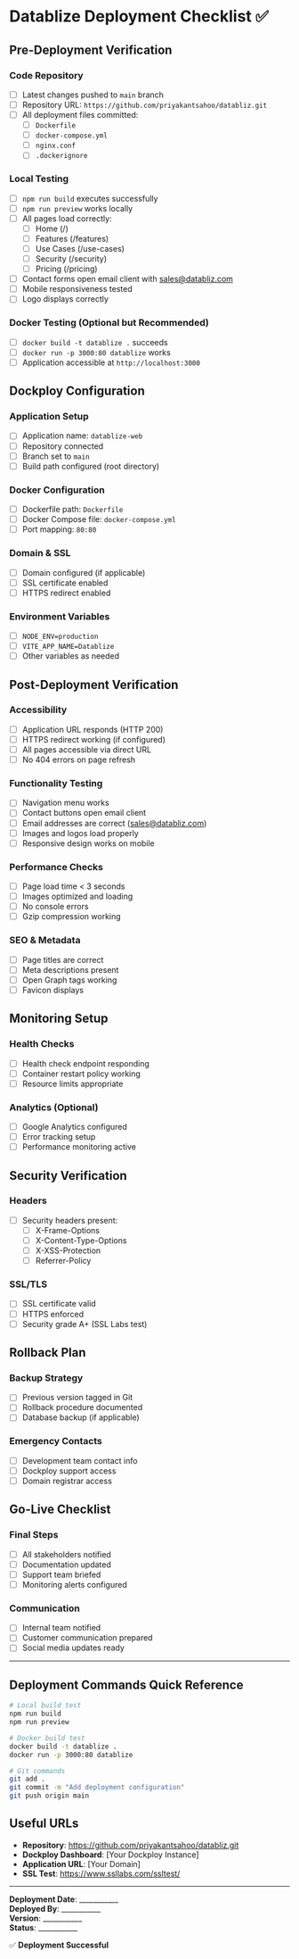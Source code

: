 # Datablize Deployment Checklist ✅

## Pre-Deployment Verification

### Code Repository
- [ ] Latest changes pushed to `main` branch
- [ ] Repository URL: `https://github.com/priyakantsahoo/databliz.git`
- [ ] All deployment files committed:
  - [ ] `Dockerfile`
  - [ ] `docker-compose.yml` 
  - [ ] `nginx.conf`
  - [ ] `.dockerignore`

### Local Testing
- [ ] `npm run build` executes successfully
- [ ] `npm run preview` works locally
- [ ] All pages load correctly:
  - [ ] Home (/)
  - [ ] Features (/features)
  - [ ] Use Cases (/use-cases)
  - [ ] Security (/security)
  - [ ] Pricing (/pricing)
- [ ] Contact forms open email client with sales@databliz.com
- [ ] Mobile responsiveness tested
- [ ] Logo displays correctly

### Docker Testing (Optional but Recommended)
- [ ] `docker build -t datablize .` succeeds
- [ ] `docker run -p 3000:80 datablize` works
- [ ] Application accessible at `http://localhost:3000`

## Dockploy Configuration

### Application Setup
- [ ] Application name: `datablize-web`
- [ ] Repository connected
- [ ] Branch set to `main`
- [ ] Build path configured (root directory)

### Docker Configuration
- [ ] Dockerfile path: `Dockerfile`
- [ ] Docker Compose file: `docker-compose.yml`
- [ ] Port mapping: `80:80`

### Domain & SSL
- [ ] Domain configured (if applicable)
- [ ] SSL certificate enabled
- [ ] HTTPS redirect enabled

### Environment Variables
- [ ] `NODE_ENV=production`
- [ ] `VITE_APP_NAME=Datablize`
- [ ] Other variables as needed

## Post-Deployment Verification

### Accessibility
- [ ] Application URL responds (HTTP 200)
- [ ] HTTPS redirect working (if configured)
- [ ] All pages accessible via direct URL
- [ ] No 404 errors on page refresh

### Functionality Testing
- [ ] Navigation menu works
- [ ] Contact buttons open email client
- [ ] Email addresses are correct (sales@databliz.com)
- [ ] Images and logos load properly
- [ ] Responsive design works on mobile

### Performance Checks
- [ ] Page load time < 3 seconds
- [ ] Images optimized and loading
- [ ] No console errors
- [ ] Gzip compression working

### SEO & Metadata
- [ ] Page titles are correct
- [ ] Meta descriptions present
- [ ] Open Graph tags working
- [ ] Favicon displays

## Monitoring Setup

### Health Checks
- [ ] Health check endpoint responding
- [ ] Container restart policy working
- [ ] Resource limits appropriate

### Analytics (Optional)
- [ ] Google Analytics configured
- [ ] Error tracking setup
- [ ] Performance monitoring active

## Security Verification

### Headers
- [ ] Security headers present:
  - [ ] X-Frame-Options
  - [ ] X-Content-Type-Options
  - [ ] X-XSS-Protection
  - [ ] Referrer-Policy

### SSL/TLS
- [ ] SSL certificate valid
- [ ] HTTPS enforced
- [ ] Security grade A+ (SSL Labs test)

## Rollback Plan

### Backup Strategy
- [ ] Previous version tagged in Git
- [ ] Rollback procedure documented
- [ ] Database backup (if applicable)

### Emergency Contacts
- [ ] Development team contact info
- [ ] Dockploy support access
- [ ] Domain registrar access

## Go-Live Checklist

### Final Steps
- [ ] All stakeholders notified
- [ ] Documentation updated
- [ ] Support team briefed
- [ ] Monitoring alerts configured

### Communication
- [ ] Internal team notified
- [ ] Customer communication prepared
- [ ] Social media updates ready

---

## Deployment Commands Quick Reference

```bash
# Local build test
npm run build
npm run preview

# Docker build test
docker build -t datablize .
docker run -p 3000:80 datablize

# Git commands
git add .
git commit -m "Add deployment configuration"
git push origin main
```

## Useful URLs

- **Repository**: https://github.com/priyakantsahoo/databliz.git
- **Dockploy Dashboard**: [Your Dockploy Instance]
- **Application URL**: [Your Domain]
- **SSL Test**: https://www.ssllabs.com/ssltest/

---

**Deployment Date**: ___________  
**Deployed By**: ___________  
**Version**: ___________  
**Status**: ___________  

✅ **Deployment Successful**